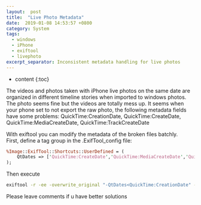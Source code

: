 ```yaml
---
layout:  post
title:  "Live Photo Metadata"
date:  2019-01-08 14:53:57 +0800
category: System
tags:
  - windows
  - iPhone
  - exiftool
  - livephoto
excerpt_separator: Inconsistent metadata handling for live photos
---
```


* content
{:toc}

The videos and photos taken with iPhone live photos on the same date are organized in different timeline stories when imported to windows photos.  
The photo seems fine but the videos are totally mess up.
It seems when your phone set to not export the raw photo, the following metadata fields have some problems: QuickTime:CreationDate, QuickTime:CreateDate, QuickTime:MediaCreateDate, QuickTime:TrackCreateDate

With exiftool you can modify the metadata of the broken files batchly.  
First, define a tag group in the .ExifTool_config file:

```perl
%Image::ExifTool::Shortcuts::UserDefined = (
    QtDates => ['QuickTime:CreateDate','QuickTime:MediaCreateDate','QuickTime:TrackCreateDate'],
);
```

Then execute
```bash
exiftool -r -ee -overwrite_original "-QtDates<QuickTime:CreationDate" -if "defined $QuickTime:CreationDate && $QuickTime:CreationDate lt $QuickTime:CreateDate" -ext mov -v .
```

Please leave comments if u have better solutions
